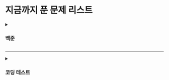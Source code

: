 # 지금까지 푼 문제 리스트

<details markdown = "1">
<summary> <h3> 백준 </h3> </summary>

### 🟡 골드
|      문제      | 레벨 |                           URL                            | 코드 |  
| :------------: | :--: | :------------------------------------------------------: |:--:|
| <strong>톱니바퀴</strong> |  골드5  | [문제](https://www.acmicpc.net/problem/14891) |[Code](https://github.com/junghojin/DeveloperNote/blob/b05e5b235eabef74a855196b3e1ff2b7474b254d/Algorithm/BOJ/Main_14891.java)|

---

### 🔘 실버
|      문제      | 레벨 |                           URL                            | 코드 |  
| :------------: | :--: | :------------------------------------------------------: |:--:|
| <strong>맥주마시면서 걸어가기</strong> |  실버 1  | [문제](https://www.acmicpc.net/problem/9205) |[Code](https://github.com/junghojin/DeveloperNote/blob/b05e5b235eabef74a855196b3e1ff2b7474b254d/Algorithm/BOJ/Main_9205.java)|

---

### 🟤 브론즈
|      문제      | 레벨 |                           URL                            | 코드 |  
| :------------: | :--: | :------------------------------------------------------: |:--:|
|  |    | [문제]() |[-]()|
</details>

---

<details markdown = "1">
<summary> <h3> 코딩 테스트 </h3> </summary>

### 💛 Kakao 2022 KAKAO BLIND RECRUITMENT
|      문제      | 레벨 |                           URL                            | 코드 |  
| :------------: | :--: | :------------------------------------------------------: |:--:|
| <strong>신고 결과 받기</strong>  | Lv.1   | [문제](https://programmers.co.kr/learn/courses/30/lessons/92334) |[Code](https://github.com/junghojin/DeveloperNote/blob/b05e5b235eabef74a855196b3e1ff2b7474b254d/Algorithm/CodingTest/Kakao_2022B_lv1.java)|

---

### 💛 Kakao 2021 KAKAO BLIND RECRUITMENT
|      문제      | 레벨 |                           URL                            | 코드 |  
| :------------: | :--: | :------------------------------------------------------: |:--:|
|   |   | [문제]() |[코드]()|

---

### 💛 Kakao 2022 KAKAO BLIND RECRUITMENT
|      문제      | 레벨 |                           URL                            | 코드 |  
| :------------: | :--: | :------------------------------------------------------: |:--:|
|  |    | [문제]() |[코드]()|

</details>

